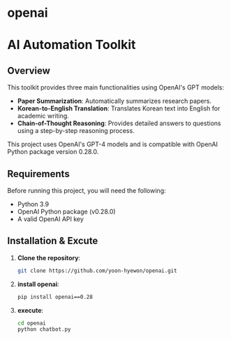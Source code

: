 # openai
# AI Automation Toolkit

## Overview
This toolkit provides three main functionalities using OpenAI's GPT models:
- **Paper Summarization**: Automatically summarizes research papers.
- **Korean-to-English Translation**: Translates Korean text into English for academic writing.
- **Chain-of-Thought Reasoning**: Provides detailed answers to questions using a step-by-step reasoning process.

This project uses OpenAI's GPT-4 models and is compatible with OpenAI Python package version 0.28.0.

## Requirements

Before running this project, you will need the following:
- Python 3.9
- OpenAI Python package (v0.28.0)
- A valid OpenAI API key

## Installation & Excute

1. **Clone the repository**:
   ```bash
   git clone https://github.com/yoon-hyewon/openai.git
2. **install openai**:
   ```bash
   pip install openai==0.28
3. **execute**:
   ```bash
   cd openai
   python chatbot.py

